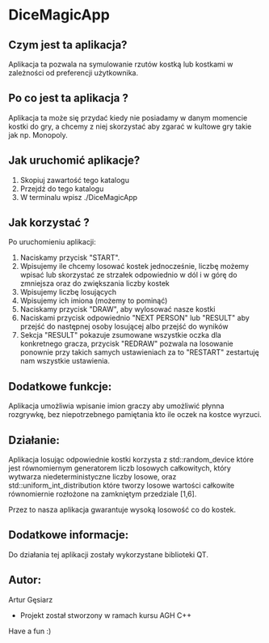 # DiceMagicApp
## Czym jest ta aplikacja?
Aplikacja ta pozwala na symulowanie rzutów kostką lub kostkami w zależności od preferencji użytkownika.

## Po co jest ta aplikacja ?
Aplikacja ta może się przydać kiedy nie posiadamy w danym momencie kostki do gry, a chcemy z niej skorzystać
aby zgarać w kultowe gry takie jak np. Monopoly.



## Jak uruchomić aplikacje?

  1. Skopiuj zawartość tego katalogu
  2. Przejdź do tego katalogu
  3. W terminalu wpisz ./DiceMagicApp

## Jak korzystać ?
Po uruchomieniu aplikacji:
  1. Naciskamy przycisk "START". 
  2. Wpisujemy ile chcemy losować kostek jednocześnie, liczbę możemy wpisać lub skorzystać ze strzałek odpowiednio w dól i w górę do zmniejsza oraz do zwiększania liczby kostek
  3. Wpisujemy liczbę losujących
  4. Wpisujemy ich imiona (możemy to pominąć)
  5. Naciskamy przycisk "DRAW", aby wylosować nasze kostki
  6. Naciskami przycisk odpowiednio "NEXT PERSON" lub "RESULT" aby przejść do następnej osoby losującej albo przejść do wyników
  7. Sekcja "RESULT" pokazuje zsumowane wszystkie oczka dla konkretnego gracza, przycisk "REDRAW" pozwala na losowanie ponownie przy takich samych ustawieniach za to "RESTART" zestartuję nam wszystkie ustawienia.

## Dodatkowe funkcje:
Aplikacja umożliwia wpisanie imion graczy aby umożliwić płynna rozgrywkę, bez niepotrzebnego pamiętania
kto ile oczek na kostce wyrzuci.

## Działanie:
Aplikacja losując odpowiednie kostki korzysta z std::random_device które jest równomiernym generatorem liczb losowych całkowitych,
który wytwarza niedeterministyczne liczby losowe, oraz std::uniform_int_distribution które tworzy losowe wartości całkowite równomiernie rozłożone na zamkniętym 
przedziale [1,6]. 

Przez to nasza aplikacja gwarantuje wysoką losowość co do kostek.

## Dodatkowe informacje:
Do działania tej aplikacji zostały wykorzystane biblioteki QT.

## Autor:
Artur Gęsiarz
- Projekt został stworzony w ramach kursu AGH C++

Have a fun :)